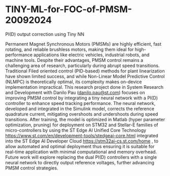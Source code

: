 # TINY-ML-for-FOC-of-PMSM-20092024
PI(D) output correction using Tiny NN

Permanent Magnet Synchronous Motors (PMSMs) are highly efficient, fast rotating, and reliable brushless motors, making them ideal for high-performance applications like electric vehicles, industrial robots, and machine tools. Despite their advantages, PMSM control remains a challenging area of research, particularly during abrupt speed transitions. Traditional Filed oriented control (PID-based) methods for plant linearization have shown limited success, and while Non-Linear Model Predictive Control (NLMPC) is theoretically optimal, its complexity makes on-device implementation impractical. This research project done in System Research and Development with Danilo Pau (danilo.pau@st.com) focuses on improving PMSM control by integrating a tiny neural network with a PI(D) controller to enhance speed tracking performance. The neural network, developed and integrated in the Simulink model, corrects the reference quadrature current, mitigating overshoots and undershoots during speed transitions. After training, the model is optimized in Matlab (hyper parameter optimization, pruning) for deployment on STM32 and Stellar-E families of micro-controllers by using the ST Edge AI Unified Core Technology https://www.st.com/en/development-tools/stedgeai-core.html integrated into the ST Edge AI Developer Cloud https://stm32ai-cs.st.com/home , to allow automated and optimal deployment thus ensuring it is suitable for real-time application with minimal computational and memory overhead. Future work will explore replacing the dual PI(D) controllers with a single neural network to directly output reference voltages, further advancing PMSM control strategies.

